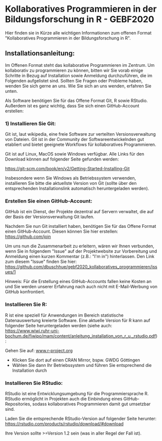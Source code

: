 # Kollaboratives Programmieren in der Bildungsforschung in R - GEBF2020
 Hier finden sie in Kürze alle wichtigen Informationen zum offenen Format "Kollaboratives Programmieren in der Bildungsforschung in R".

## Installationsanleitung:

Im Offenen Format steht das kollaborative Programmieren im Zentrum. Um kollaborativ zu programmieren zu können, bitten wir Sie vorab einige Schritte in Bezug auf Installation sowie Anmeldung durchzuführen, die im Folgenden aufgelistet sind. Sollten Sie Fragen oder Probleme haben, wenden Sie sich gerne an uns. Wie Sie sich an uns wenden, erfahren Sie unten.

Als Software benötigen Sie für das Offene Format Git, R sowie RStudio. Außerdem ist es ganz wichtig, dass Sie sich einen GitHub-Account erstellen:

### 1) Installieren Sie Git:

Git ist, laut wikipedia, eine freie Software zur verteilten Versionsverwaltung von Dateien. Git ist in der Community der Softwareentwickelnden gut etabliert und bietet geeignete Workflows für kollaboratives Programmieren.

Git ist auf Linux, MacOS sowie Windows verfügbar. Alle Links für den Download können auf folgender Seite gefunden werden:

https://git-scm.com/book/en/v2/Getting-Started-Installing-Git

Insbesondere wenn Sie Windows als Betriebssystem verwenden, installieren Sie bitte die aktuellste Version von Git (sollte über den entsprechenden Installationslink automatisch heruntergeladen werden).

### Erstellen Sie einen GitHub-Account:

GitHub ist ein Dienst, der Projekte dezentral auf Servern verwaltet, die auf der Basis der Versionsverwaltung Git laufen.

Nachdem Sie nun Git installiert haben, benötigen Sie für das Offene Format einen GitHub-Account. Diesen können Sie hier erstellen: https://github.com/join

Um uns nun die Zusammenarbeit zu erleitern, wären wir Ihnen verbunden, wenn Sie in folgendem "Issue" auf der Projektwebsite zur Vorbereitung und Anmeldung einen kurzen Kommentar (z.B.: "I'm in") hinterlassen. Den Link zum diesem "Issue" finden Sie hier:
https://github.com/dbuschhue/gebf2020_kollaboratives_programmieren/issues/1

Hinweis: Für die Erstellung eines GitHub-Accounts fallen keine Kosten an und Sie werden unserer Erfahrung nach auch nicht mit E-Mail-Werbung von GitHub konfrontiert.

### Installieren Sie R:

R ist eine speziell für Anwendungen im Bereich statistische Datenauswertung kreierte Software. Eine aktuelle Version für R kann auf folgender Seite heruntergeladen werden (siehe auch: https://www.wiwi.ruhr-uni-bochum.de/fiwipo/mam/content/anleitung_installation_von_r_u._rstudio.pdf):

Gehen Sie auf:
www.r-project.org

- Klicken Sie dort auf einen CRAN Mirror, bspw. GWDG Göttingen
- Wählen Sie dann Ihr Betriebssystem und führen Sie entsprechend die Installation durch


### Installieren Sie RStudio:

RStudio ist eine Entwicklungsumgebung für die Programmiersprache R. RStudio ermöglicht in Projekten auch die Einbindung eines GitHub-Repositories, sodass kollaboratives Programmieren damit gut umsetzbar sind.

Laden Sie die entsprechende RStudio-Version auf folgender Seite herunter:
https://rstudio.com/products/rstudio/download/#download

Ihre Version sollte >=Version 1.2 sein (was in aller Regel der Fall ist).
